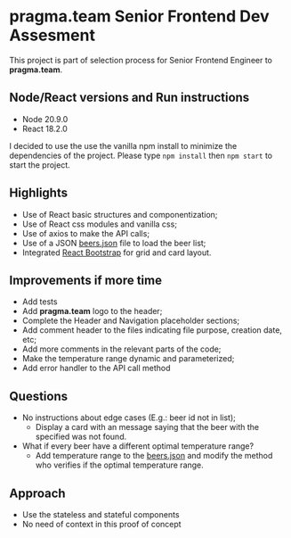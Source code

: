 # **pragma.team** Senior Frontend Dev Assesment

This project is part of selection process for Senior Frontend Engineer to **pragma.team**.

## Node/React versions and Run instructions

- Node 20.9.0
- React 18.2.0

I decided to use the use the vanilla npm install to minimize the dependencies of the project.
Please type `npm install` then `npm start` to start the project.

## Highlights

- Use of React basic structures and componentization;
- Use of React css modules and vanilla css;
- Use of axios to make the API calls;
- Use of a JSON [beers.json](./src/data/beers.json) file to load the beer list;
- Integrated [React Bootstrap](https://react-bootstrap.netlify.app/) for grid and card layout.

## Improvements if more time

- Add tests
- Add **pragma.team** logo to the header;
- Complete the Header and Navigation placeholder sections;
- Add comment header to the files indicating file purpose, creation date, etc;
- Add more comments in the relevant parts of the code;
- Make the temperature range dynamic and parameterized;
- Add error handler to the API call method

## Questions

- No instructions about edge cases (E.g.: beer id not in list);
    - Display a card with an message saying that the beer with the specified was not found.
- What if every beer have a different optimal temperature range?
    - Add temperature range to the [beers.json](./src/data/beers.json) and modify the method who verifies if the optimal temperature range. 

## Approach

- Use the stateless and stateful components
- No need of context in this proof of concept

